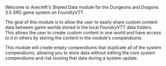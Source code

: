 Welcome to Axecleft's Shared Data module for the Dungeons and Dragons 3.5 SRD game system on FoundtyVTT.

The goal of this module is to allow the user to easily share custom content data between game worlds stored in the local FoundryVTT data folders. This allows the user to create custom content in one world and have access to it in others by storing the content in the module's compendiums.

This module will create empty compendiums that duplicate all of the system compendiums, allowing you to store data without editing the core system compendiums and risk loosing that data during a system update.
